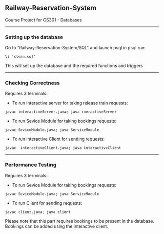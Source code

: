 ## Railway-Reservation-System
Course Project for CS301 - Databases
***
### Setting up the database
Go to "Railway-Reservation-System/SQL" and launch psql
in psql run:
```
\i 'clean.sql'
```
This will set up the database and the required functions and triggers
***
### Checking Correctness
Requires 3 terminals:
* To run interactive server for taking release train requests:
```
javac interactiveServer.java; java ineractiveServer
```
* To run  Sevice Module for taking bookings requests:
```
javac SeviceModule.java; java ServiceModule
```
* To run  Interactive Client for sending requests:
```
javac  interactiveClient.java; java interactiveClient
```
***
### Performance Testing
Requires 3 terminals:
* To run  Sevice Module for taking bookings requests:
```
javac SeviceModule.java; java ServiceModule
```
* To run Client for sending requests:
```
javac client.java; java client
```
Please note that this part requires bookings to be present in the database.
Bookings can be added using the interactive client.
